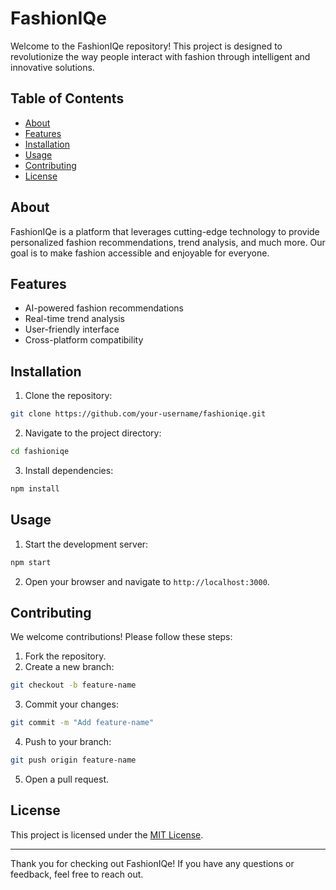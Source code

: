 # FashionIQe

Welcome to the FashionIQe repository! This project is designed to revolutionize the way people interact with fashion through intelligent and innovative solutions.

## Table of Contents
- [About](#about)
- [Features](#features)
- [Installation](#installation)
- [Usage](#usage)
- [Contributing](#contributing)
- [License](#license)

## About
FashionIQe is a platform that leverages cutting-edge technology to provide personalized fashion recommendations, trend analysis, and much more. Our goal is to make fashion accessible and enjoyable for everyone.

## Features
- AI-powered fashion recommendations
- Real-time trend analysis
- User-friendly interface
- Cross-platform compatibility

## Installation
1. Clone the repository:
  ```bash
  git clone https://github.com/your-username/fashioniqe.git
  ```
2. Navigate to the project directory:
  ```bash
  cd fashioniqe
  ```
3. Install dependencies:
  ```bash
  npm install
  ```

## Usage
1. Start the development server:
  ```bash
  npm start
  ```
2. Open your browser and navigate to `http://localhost:3000`.

## Contributing
We welcome contributions! Please follow these steps:
1. Fork the repository.
2. Create a new branch:
  ```bash
  git checkout -b feature-name
  ```
3. Commit your changes:
  ```bash
  git commit -m "Add feature-name"
  ```
4. Push to your branch:
  ```bash
  git push origin feature-name
  ```
5. Open a pull request.

## License
This project is licensed under the [MIT License](LICENSE).

---
Thank you for checking out FashionIQe! If you have any questions or feedback, feel free to reach out.